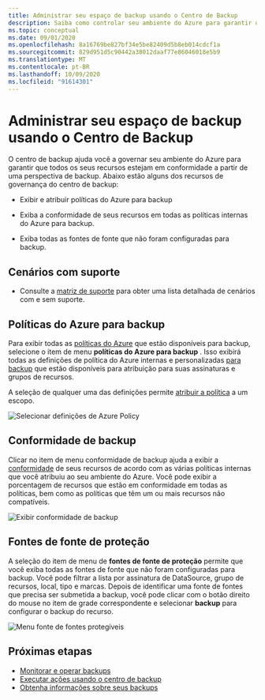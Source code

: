 ```yaml
---
title: Administrar seu espaço de backup usando o Centro de Backup
description: Saiba como controlar seu ambiente do Azure para garantir que todos os seus recursos estejam em conformidade de uma perspectiva de backup com o centro de backup.
ms.topic: conceptual
ms.date: 09/01/2020
ms.openlocfilehash: 8a16769be827bf34e5be82409d5b8eb014cdcf1a
ms.sourcegitcommit: 829d951d5c90442a38012daaf77e86046018e5b9
ms.translationtype: MT
ms.contentlocale: pt-BR
ms.lasthandoff: 10/09/2020
ms.locfileid: "91614301"
---
```

# <a name="govern-your-backup-estate-using-backup-center"></a>Administrar seu espaço de backup usando o Centro de Backup

O centro de backup ajuda você a governar seu ambiente do Azure para garantir que todos os seus recursos estejam em conformidade a partir de uma perspectiva de backup. Abaixo estão alguns dos recursos de governança do centro de backup:

* Exibir e atribuir políticas do Azure para backup

* Exiba a conformidade de seus recursos em todas as políticas internas do Azure para backup.

* Exiba todas as fontes de fonte que não foram configuradas para backup.

## <a name="supported-scenarios"></a>Cenários com suporte

* Consulte a [matriz de suporte](backup-center-support-matrix.md) para obter uma lista detalhada de cenários com e sem suporte.

## <a name="azure-policies-for-backup"></a>Políticas do Azure para backup

Para exibir todas as [políticas do Azure](https://docs.microsoft.com/azure/governance/policy/overview) que estão disponíveis para backup, selecione o item de menu **políticas do Azure para backup** . Isso exibirá todas as definições de política do Azure internas e personalizadas [para backup](policy-reference.md) que estão disponíveis para atribuição para suas assinaturas e grupos de recursos.

A seleção de qualquer uma das definições permite [atribuir a política](https://docs.microsoft.com/azure/governance/policy/tutorials/create-and-manage#assign-a-policy) a um escopo.

![Selecionar definições de Azure Policy](./media/backup-center-govern-environment/azure-policy-definitions.png)

## <a name="backup-compliance"></a>Conformidade de backup

Clicar no item de menu conformidade de backup ajuda a exibir a [conformidade](https://docs.microsoft.com/azure/governance/policy/how-to/get-compliance-data) de seus recursos de acordo com as várias políticas internas que você atribuiu ao seu ambiente do Azure. Você pode exibir a porcentagem de recursos que estão em conformidade em todas as políticas, bem como as políticas que têm um ou mais recursos não compatíveis.

![Exibir conformidade de backup](./media/backup-center-govern-environment/azure-policy-compliance.png)

## <a name="protectable-datasources"></a>Fontes de fonte de proteção

A seleção do item de menu de **fontes de fonte de proteção** permite que você exiba todas as fontes de fonte que não foram configuradas para backup. Você pode filtrar a lista por assinatura de DataSource, grupo de recursos, local, tipo e marcas. Depois de identificar uma fonte de fontes que precisa ser submetida a backup, você pode clicar com o botão direito do mouse no item de grade correspondente e selecionar **backup** para configurar o backup do recurso.

![Menu fonte de fontes protegíveis](./media/backup-center-govern-environment/protectable-datasources.png)

## <a name="next-steps"></a>Próximas etapas

* [Monitorar e operar backups](backup-center-monitor-operate.md)
* [Executar ações usando o centro de backup](backup-center-actions.md)
* [Obtenha informações sobre seus backups](backup-center-obtain-insights.md)
